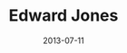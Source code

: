 ---
date: 2013-07-11
title: Edward Jones
categories: bronze
logo: Edward Jones logo small.jpg
www: https://www.edwardjones.com/en_US
---